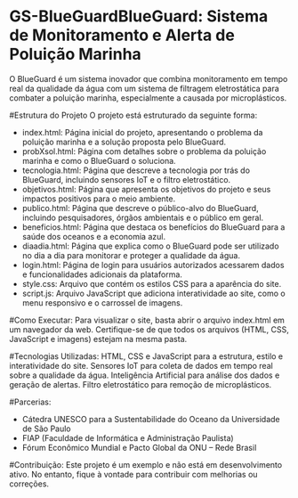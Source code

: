 # GS-BlueGuardBlueGuard: Sistema de Monitoramento e Alerta de Poluição Marinha
O BlueGuard é um sistema inovador que combina monitoramento em tempo real da qualidade da água com um sistema de filtragem eletrostática para combater a poluição marinha, especialmente a causada por microplásticos.

#Estrutura do Projeto
O projeto está estruturado da seguinte forma:
- index.html: Página inicial do projeto, apresentando o problema da poluição marinha e a solução proposta pelo BlueGuard.
- probXsol.html: Página com detalhes sobre o problema da poluição marinha e como o BlueGuard o soluciona.
- tecnologia.html: Página que descreve a tecnologia por trás do BlueGuard, incluindo sensores IoT e o filtro eletrostático.
- objetivos.html: Página que apresenta os objetivos do projeto e seus impactos positivos para o meio ambiente.
- publico.html: Página que descreve o público-alvo do BlueGuard, incluindo pesquisadores, órgãos ambientais e o público em geral.
- beneficios.html: Página que destaca os benefícios do BlueGuard para a saúde dos oceanos e a economia azul.
- diaadia.html: Página que explica como o BlueGuard pode ser utilizado no dia a dia para monitorar e proteger a qualidade da água.
- login.html: Página de login para usuários autorizados acessarem dados e funcionalidades adicionais da plataforma.
- style.css: Arquivo que contém os estilos CSS para a aparência do site.
- script.js: Arquivo JavaScript que adiciona interatividade ao site, como o menu responsivo e o carrossel de imagens.

#Como Executar:
Para visualizar o site, basta abrir o arquivo index.html em um navegador da web. Certifique-se de que todos os arquivos (HTML, CSS, JavaScript e imagens) estejam na mesma pasta.

#Tecnologias Utilizadas:
HTML, CSS e JavaScript para a estrutura, estilo e interatividade do site.
Sensores IoT para coleta de dados em tempo real sobre a qualidade da água.
Inteligência Artificial para análise dos dados e geração de alertas.
Filtro eletrostático para remoção de microplásticos.

#Parcerias:
- Cátedra UNESCO para a Sustentabilidade do Oceano da Universidade de São Paulo
- FIAP (Faculdade de Informática e Administração Paulista)
- Fórum Econômico Mundial e Pacto Global da ONU – Rede Brasil

#Contribuição:
Este projeto é um exemplo e não está em desenvolvimento ativo. No entanto, fique à vontade para contribuir com melhorias ou correções.
